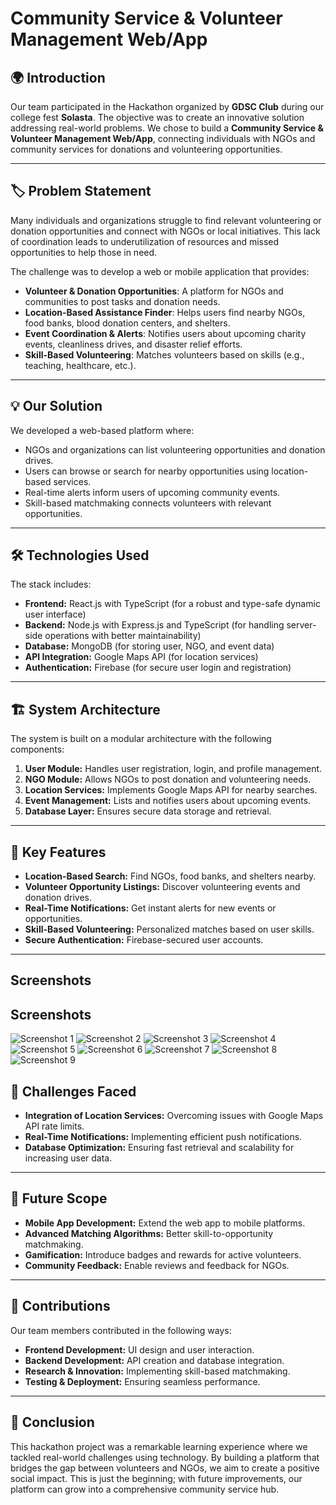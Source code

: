 ﻿# Community Service & Volunteer Management Web/App

## 🌍 **Introduction**  
Our team participated in the Hackathon organized by **GDSC Club** during our college fest **Solasta**. The objective was to create an innovative solution addressing real-world problems. We chose to build a **Community Service & Volunteer Management Web/App**, connecting individuals with NGOs and community services for donations and volunteering opportunities.

---

## 🏷️ **Problem Statement**  
Many individuals and organizations struggle to find relevant volunteering or donation opportunities and connect with NGOs or local initiatives. This lack of coordination leads to underutilization of resources and missed opportunities to help those in need.

The challenge was to develop a web or mobile application that provides:
- **Volunteer & Donation Opportunities**: A platform for NGOs and communities to post tasks and donation needs.
- **Location-Based Assistance Finder**: Helps users find nearby NGOs, food banks, blood donation centers, and shelters.
- **Event Coordination & Alerts**: Notifies users about upcoming charity events, cleanliness drives, and disaster relief efforts.
- **Skill-Based Volunteering**: Matches volunteers based on skills (e.g., teaching, healthcare, etc.).

---

## 💡 **Our Solution**  
We developed a web-based platform where:
- NGOs and organizations can list volunteering opportunities and donation drives.
- Users can browse or search for nearby opportunities using location-based services.
- Real-time alerts inform users of upcoming community events.
- Skill-based matchmaking connects volunteers with relevant opportunities.

---

## 🛠️ **Technologies Used**  
The stack includes:
- **Frontend:** React.js with TypeScript (for a robust and type-safe dynamic user interface)
- **Backend:** Node.js with Express.js and TypeScript (for handling server-side operations with better maintainability)
- **Database:** MongoDB (for storing user, NGO, and event data)
- **API Integration:** Google Maps API (for location services)
- **Authentication:** Firebase (for secure user login and registration)

---

## 🏗️ **System Architecture**
The system is built on a modular architecture with the following components:
1. **User Module:** Handles user registration, login, and profile management.
2. **NGO Module:** Allows NGOs to post donation and volunteering needs.
3. **Location Services:** Implements Google Maps API for nearby searches.
4. **Event Management:** Lists and notifies users about upcoming events.
5. **Database Layer:** Ensures secure data storage and retrieval.

---

## 🔑 **Key Features**
- **Location-Based Search:** Find NGOs, food banks, and shelters nearby.
- **Volunteer Opportunity Listings:** Discover volunteering events and donation drives.
- **Real-Time Notifications:** Get instant alerts for new events or opportunities.
- **Skill-Based Volunteering:** Personalized matches based on user skills.
- **Secure Authentication:** Firebase-secured user accounts.

---

## Screenshots

## Screenshots

![Screenshot 1](./Pictures/NGO-1.jpg)
![Screenshot 2](./Pictures/NGO-2.jpg)
![Screenshot 3](./Pictures/NGO-3.jpg)
![Screenshot 4](./Pictures/NGO-4.jpg)
![Screenshot 5](./Pictures/NGO-5.jpg)
![Screenshot 6](./Pictures/NGO-6.jpg)
![Screenshot 7](./Pictures/NGO-7.jpg)
![Screenshot 8](./Pictures/NGO-8.jpg)
![Screenshot 9](./Pictures/NGO-3.jpg)


## 🚧 **Challenges Faced**
- **Integration of Location Services:** Overcoming issues with Google Maps API rate limits.
- **Real-Time Notifications:** Implementing efficient push notifications.
- **Database Optimization:** Ensuring fast retrieval and scalability for increasing user data.

---

## 🚀 **Future Scope**
- **Mobile App Development:** Extend the web app to mobile platforms.
- **Advanced Matching Algorithms:** Better skill-to-opportunity matchmaking.
- **Gamification:** Introduce badges and rewards for active volunteers.
- **Community Feedback:** Enable reviews and feedback for NGOs.

---

## 🤝 **Contributions**
Our team members contributed in the following ways:
- **Frontend Development:** UI design and user interaction.
- **Backend Development:** API creation and database integration.
- **Research & Innovation:** Implementing skill-based matchmaking.
- **Testing & Deployment:** Ensuring seamless performance.

---

## 🎉 **Conclusion**
This hackathon project was a remarkable learning experience where we tackled real-world challenges using technology. By building a platform that bridges the gap between volunteers and NGOs, we aim to create a positive social impact. This is just the beginning; with future improvements, our platform can grow into a comprehensive community service hub.

